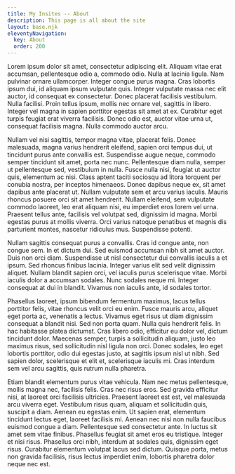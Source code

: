 ```yaml
---
title: My Insites -- About
description: This page is all about the site
layout: base.njk
eleventyNavigation:
  key: About
  order: 200
---
```


Lorem ipsum dolor sit amet, consectetur adipiscing elit. Aliquam vitae erat accumsan, pellentesque odio a, commodo odio. Nulla at lacinia ligula. Nam pulvinar ornare ullamcorper. Integer congue purus magna. Cras lobortis ipsum dui, id aliquam ipsum vulputate quis. Integer vulputate massa nec elit auctor, id consequat ex consectetur. Donec placerat facilisis vestibulum. Nulla facilisi. Proin tellus ipsum, mollis nec ornare vel, sagittis in libero. Integer vel magna in sapien porttitor egestas sit amet at ex. Curabitur eget turpis feugiat erat viverra facilisis. Donec odio est, auctor vitae urna ut, consequat facilisis magna. Nulla commodo auctor arcu.

Nullam vel nisi sagittis, tempor magna vitae, placerat felis. Donec malesuada, magna varius hendrerit eleifend, sapien orci tempus dui, ut tincidunt purus ante convallis est. Suspendisse augue neque, commodo semper tincidunt sit amet, porta nec nunc. Pellentesque diam nulla, semper ut pellentesque sed, vestibulum in nulla. Fusce nulla nisi, feugiat ut auctor quis, elementum ac nisi. Class aptent taciti sociosqu ad litora torquent per conubia nostra, per inceptos himenaeos. Donec dapibus neque ex, sit amet dapibus ante placerat ut. Nullam vulputate sem et arcu varius iaculis. Mauris rhoncus posuere orci sit amet hendrerit. Nullam eleifend, sem vulputate commodo laoreet, leo erat aliquam nisi, eu imperdiet eros lorem vel urna. Praesent tellus ante, facilisis vel volutpat sed, dignissim id magna. Morbi egestas purus at mollis viverra. Orci varius natoque penatibus et magnis dis parturient montes, nascetur ridiculus mus. Suspendisse potenti.

Nullam sagittis consequat purus a convallis. Cras id congue ante, non congue sem. In et dictum dui. Sed euismod accumsan nibh sit amet auctor. Duis non orci diam. Suspendisse ut nisl consectetur dui convallis iaculis a et ipsum. Sed rhoncus finibus lacinia. Integer varius elit sed velit dignissim aliquet. Nullam blandit sapien orci, vel iaculis purus scelerisque vitae. Morbi iaculis dolor a accumsan sodales. Nunc sodales neque mi. Integer consequat at dui in blandit. Vivamus non iaculis ante, id sodales tortor.

Phasellus laoreet, ipsum bibendum fermentum maximus, lacus tellus porttitor felis, vitae rhoncus velit orci eu enim. Fusce mauris arcu, aliquet eget porta ac, venenatis a lectus. Vivamus eget risus ut diam dignissim consequat a blandit nisi. Sed non porta quam. Nulla quis hendrerit felis. In hac habitasse platea dictumst. Cras libero odio, efficitur eu dolor vel, dictum tincidunt dolor. Maecenas semper, turpis a sollicitudin aliquam, justo leo maximus risus, sed sollicitudin nisl ligula non orci. Donec sodales, leo eget lobortis porttitor, odio dui egestas justo, at sagittis ipsum nisl ut nibh. Sed sapien dolor, scelerisque et elit et, scelerisque iaculis mi. Cras interdum sem vel arcu sagittis, quis rutrum nulla pharetra.

Etiam blandit elementum purus vitae vehicula. Nam nec metus pellentesque, mollis magna nec, facilisis felis. Cras nec risus eros. Sed gravida efficitur nisi, at laoreet orci facilisis ultricies. Praesent laoreet est est, vel malesuada arcu viverra eget. Vestibulum risus quam, aliquam et sollicitudin quis, suscipit a diam. Aenean eu egestas enim. Ut sapien erat, elementum tincidunt lectus eget, laoreet facilisis mi. Aenean nec nisi non nulla faucibus euismod congue a diam. Pellentesque sed consectetur ante. In luctus sit amet sem vitae finibus. Phasellus feugiat sit amet eros eu tristique. Integer et nisi risus. Phasellus orci nibh, interdum at sodales quis, dignissim eget risus. Curabitur elementum volutpat lacus sed dictum. Quisque porta, metus non gravida facilisis, risus lectus imperdiet enim, lobortis pharetra dolor neque nec est.